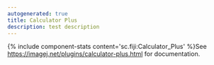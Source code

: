 ```yaml
---
autogenerated: true
title: Calculator Plus
description: test description
---
```


{% include component-stats content='sc.fiji:Calculator\_Plus' %}See https://imagej.net/plugins/calculator-plus.html for documentation.
